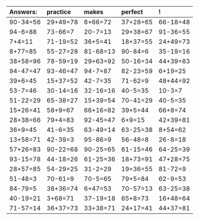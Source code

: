 | Answers: | practice | makes | perfect | ! |
| :--- | :--- | :--- | :--- | :--- |
| 90-34=56 | 29+49=78 | 6+66=72 | 37+28=65 | 66-18=48 | 
| 94-6=88 | 73-66=7 | 20-7=13 | 29+38=67 | 91-36=55 | 
| 7+4=11 | 71-19=52 | 36+5=41 | 18+37=55 | 24+49=73 | 
| 8+77=85 | 55-27=28 | 81-68=13 | 90-84=6 | 35-19=16 | 
| 38+58=96 | 78-59=19 | 29+63=92 | 50-16=34 | 44+39=83 | 
| 94-47=47 | 93-46=47 | 94-7=87 | 82-23=59 | 6+19=25 | 
| 39+6=45 | 15+37=52 | 42-7=35 | 71-62=9 | 48+44=92 | 
| 53-7=46 | 30-14=16 | 32-16=16 | 40-5=35 | 10-3=7 | 
| 51-22=29 | 65-38=27 | 15+39=54 | 70-41=29 | 40-5=35 | 
| 15+26=41 | 58+9=67 | 66+16=82 | 39+5=44 | 66+8=74 | 
| 28+38=66 | 79+4=83 | 92-45=47 | 6+9=15 | 42+39=81 | 
| 36+9=45 | 41-6=35 | 63-49=14 | 63-25=38 | 8+54=62 | 
| 13+58=71 | 42-39=3 | 95-86=9 | 56-48=8 | 26-8=18 | 
| 57+26=83 | 90-22=68 | 90-25=65 | 61-15=46 | 64-25=39 | 
| 93-15=78 | 44-18=26 | 61-25=36 | 18+73=91 | 47+28=75 | 
| 28+57=85 | 54-29=25 | 31-2=29 | 19+36=55 | 81-72=9 | 
| 51-48=3 | 70-61=9 | 70-5=65 | 79+5=84 | 62-9=53 | 
| 84-79=5 | 38+36=74 | 6+47=53 | 70-57=13 | 63-25=38 | 
| 40-19=21 | 3+68=71 | 37-19=18 | 65+8=73 | 16+48=64 | 
| 71-57=14 | 36+37=73 | 33+38=71 | 24+17=41 | 44+37=81 | 
